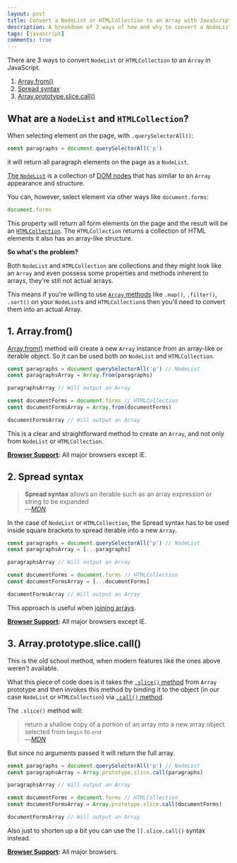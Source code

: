 ```yaml
---
layout: post
title: Convert a NodeList or HTMLCollection to an Array with JavaScript
description: A breakdown of 3 ways of how and why to convert a NodeList or HTMLCollection of elements to an Array with Vanilla JavaScript
tags: [javascript]
comments: true
---
```


There are 3 ways to convert `NodeList` or `HTMLCollection` to an `Array` in JavaScript.

1. [Array.from()](#1-arrayfrom)
2. [Spread syntax](#2-spread-syntax)
3. [Array.prototype.slice.call()](#3-arrayprototypeslicecall)

## What are a `NodeList` and `HTMLCollection`?

When selecting element on the page, with `.querySelectorAll()`:

```javascript
const paragraphs = document.querySelectorAll('p')
```

it will return all paragraph elements on the page as a `NodeList`.

[The `NodeList`](https://developer.mozilla.org/en-US/docs/Web/API/NodeList) is a collection of [DOM nodes](https://developer.mozilla.org/en-US/docs/Glossary/Node/DOM) 
 that has similar to an `Array` appearance and structure.

You can, however, select element via other ways like `document.forms`:

```javascript
document.forms
```
This property will return all form elements on the page and the result will be an [`HTMLCollection`](https://developer.mozilla.org/en-US/docs/Web/API/HTMLCollection). The `HTMLCollection` returns a collection of HTML elements it also has an array-like structure.

**So what's the problem?**

Both `NodeList` and `HTMLCollection` are collections and they might look like an `Array` and even possess some properties and methods inherent to arrays, they're still not actual arrays.

This means if you're willing to use [`Array` methods](https://developer.mozilla.org/en-US/docs/Web/JavaScript/Reference/Global_Objects/Array) like `.map()`, `.filter()`, `.sort()` on your `NodeList`s and `HTMLCollection`s then you'll need to convert them into an actual Array.

## 1. Array.from()

[Array.from()](https://developer.mozilla.org/en-US/docs/Web/JavaScript/Reference/Global_Objects/Array/from) method will create a new `Array` instance from an array-like or iterable object. So it can be used both on `NodeList` and `HTMLCollection`.

```javascript
const paragraphs = document.querySelectorAll('p') // NodeList
const paragraphsArray = Array.from(paragraphs)

paragraphsArray // Will output an Array

const documentForms = document.forms // HTMLCollection
const documentFormsArray = Array.from(documentForms)

documentFormsArray // Will output an Array
```

This is a clear and straightforward method to create an `Array`, and not only from `NodeList` or `HTMLCollection`.

**[Browser Support](https://developer.mozilla.org/en-US/docs/Web/JavaScript/Reference/Global_Objects/Array/from#Browser_compatibility):** All major browsers except IE.

## 2. Spread syntax

<blockquote>
<strong>Spread syntax</strong> allows an iterable such as an array expression or string to be expanded
<br />
&mdash;<cite><a href="https://developer.mozilla.org/en-US/docs/Web/JavaScript/Reference/Operators/Spread_syntax" target="_blank">MDN</a></cite>
</blockquote>

In the case of `NodeList` or `HTMLCollection`, the Spread syntax has to be used inside square brackets to spread iterable into a new `Array`.

```javascript
const paragraphs = document.querySelectorAll('p') // NodeList
const paragraphsArray = [...paragraphs]

paragraphsArray // Will output an Array

const documentForms = document.forms // HTMLCollection
const documentFormsArray = [...documentForms]

documentFormsArray // Will output an Array
```

This approach is useful when [joining arrays](/join-arrays-in-javascript).

**[Browser Support](https://developer.mozilla.org/en-US/docs/Web/JavaScript/Reference/Operators/Spread_syntax#Browser_compatibility):** All major browsers except IE.

## 3. Array.prototype.slice.call()

This is the old school method, when modern features like the ones above weren't available.

What this piece of code does is it takes the [`.slice()` method](https://developer.mozilla.org/en-US/docs/Web/JavaScript/Reference/Global_Objects/Array/slice) from `Array` prototype and then invokes this method by binding it to the object (in our case `NodeList` or `HTMLCollection`) via [`.call()` method](https://developer.mozilla.org/en-US/docs/Web/JavaScript/Reference/Global_Objects/Function/call).

The `.slice()` method will:

<blockquote>
return a shallow copy of a portion of an array into a new array object selected from <code>begin</code> to <code>end</code>
<br />
&mdash;<cite><a href="https://developer.mozilla.org/en-US/docs/Web/JavaScript/Reference/Global_Objects/Array/slice" target="_blank">MDN</a></cite>
</blockquote>


But since no arguments passed it will return the full array.

```javascript
const paragraphs = document.querySelectorAll('p') // NodeList
const paragraphsArray = Array.prototype.slice.call(paragraphs)

paragraphsArray // Will output an Array

const documentForms = document.forms // HTMLCollection
const documentFormsArray = Array.prototype.slice.call(documentForms)

documentFormsArray // Will output an Array
```

Also just to shorten up a bit you can use the `[].slice.call()` syntax instead.

**[Browser Support](https://developer.mozilla.org/en-US/docs/Web/JavaScript/Reference/Global_Objects/Array/slice#Array-like_objects):** All major browsers.